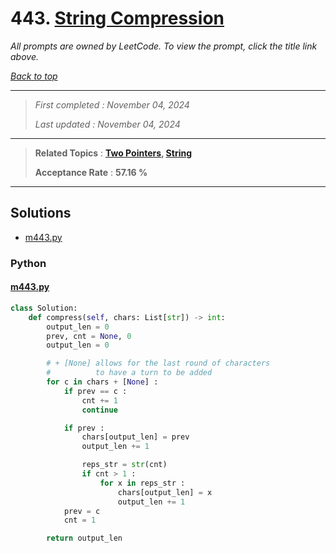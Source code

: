 # 443. [String Compression](<https://leetcode.com/problems/string-compression>)

*All prompts are owned by LeetCode. To view the prompt, click the title link above.*

*[Back to top](<../README.md>)*

------

> *First completed : November 04, 2024*
>
> *Last updated : November 04, 2024*

------

> **Related Topics** : **[Two Pointers](<by_topic/Two Pointers.md>), [String](<by_topic/String.md>)**
>
> **Acceptance Rate** : **57.16 %**

------

## Solutions

- [m443.py](<../my-submissions/m443.py>)
### Python
#### [m443.py](<../my-submissions/m443.py>)
```Python
class Solution:
    def compress(self, chars: List[str]) -> int:
        output_len = 0
        prev, cnt = None, 0
        output_len = 0

        # + [None] allows for the last round of characters
        #          to have a turn to be added
        for c in chars + [None] :
            if prev == c :
                cnt += 1
                continue

            if prev :
                chars[output_len] = prev
                output_len += 1

                reps_str = str(cnt)
                if cnt > 1 :
                    for x in reps_str :
                        chars[output_len] = x
                        output_len += 1
            prev = c
            cnt = 1

        return output_len

```

